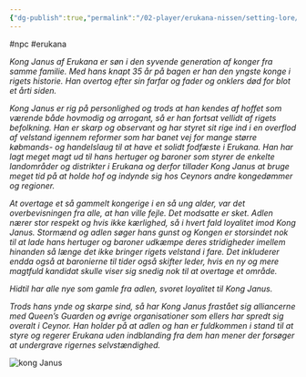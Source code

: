 ```yaml
---
{"dg-publish":true,"permalink":"/02-player/erukana-nissen/setting-lore/kong-janus-af-erukana/"}
---
```


#npc #erukana 

*Kong Janus af Erukana er søn i den syvende generation af konger fra samme familie. Med hans knapt 35 år på bagen er han den yngste konge i rigets historie. Han overtog efter sin farfar og fader og onklers død for blot et årti siden.*
 
*Kong Janus er rig på personlighed og trods at han kendes af hoffet som værende både hovmodig og arrogant, så er han fortsat vellidt af rigets befolkning. Han er skarp og observant og har styret sit rige ind i en overflod af velstand igennem reformer som har banet vej for mange større købmands- og handelslaug til at have et solidt fodfæste i Erukana. Han har lagt meget magt ud til hans hertuger og baroner som styrer de enkelte landområder og distrikter i Erukana og derfor tillader Kong Janus at bruge meget tid på at holde hof og indynde sig hos Ceynors andre kongedømmer og regioner.*

*At overtage et så gammelt kongerige i en så ung alder, var det overbevisningen fra alle, at han ville fejle. Det modsatte er sket. Adlen nærer stor respekt og hvis ikke kærlighed, så i hvert fald loyalitet imod Kong Janus. Stormænd og adlen søger hans gunst og Kongen er storsindet nok til at lade hans hertuger og baroner udkæmpe deres stridigheder imellem hinanden så længe det ikke bringer rigets velstand i fare. Det inkluderer endda også at baronierne til tider også skifter leder, hvis en ny og mere magtfuld kandidat skulle viser sig snedig nok til at overtage et område.*

*Hidtil har alle nye som gamle fra adlen, svoret loyalitet til Kong Janus.*

*Trods hans ynde og skarpe sind, så har Kong Janus frastået sig alliancerne med Queen’s Guarden og øvrige organisationer som ellers har spredt sig overalt i Ceynor. Han holder på at adlen og han er fuldkommen i stand til at styre og regerer Erukana uden indblanding fra dem han mener der forsøger at undergrave rigernes selvstændighed.*

![kong Janus](https://cdn.discordapp.com/attachments/1120623299068690524/1120623654271721513/Kong_Janus_af_Erukana.jpg)

